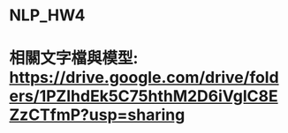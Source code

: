 # NLP_HW4
# 相關文字檔與模型: https://drive.google.com/drive/folders/1PZIhdEk5C75hthM2D6iVglC8EZzCTfmP?usp=sharing